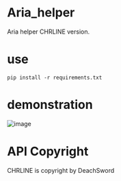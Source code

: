 # Aria_helper

Aria helper CHRLINE version.

# use

```
pip install -r requirements.txt
```

# demonstration

![image](https://github.com/YiJhu/Aria_helper/blob/main/src/demon.jpg)

# API Copyright

CHRLINE is copyright by DeachSword
